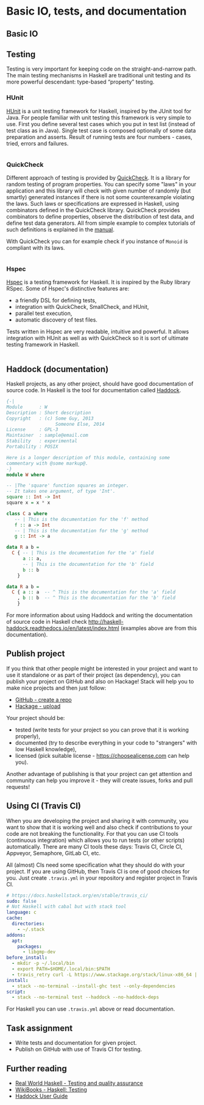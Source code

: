 # Basic IO, tests, and documentation

## Basic IO

## Testing

Testing is very important for keeping code on the straight-and-narrow path. The main testing mechanisms in Haskell are traditional unit testing and its more powerful descendant: type-based “property” testing.

### HUnit

[HUnit](https://hackage.haskell.org/package/HUnit) is a unit testing framework for Haskell, inspired by the JUnit tool for Java. For people familiar with unit testing this framework is very simple to use. First you define several test cases which you put in test list (instead of test class as in Java). Single test case is composed optionally of some data preparation and asserts. Result of running tests are four numbers - cases, tried, errors and failures.

```haskell

```

### QuickCheck

Different approach of testing is provided by [QuickCheck](https://hackage.haskell.org/package/QuickCheck). It is a library for random testing of program properties. You can specify some "laws" in your application and this library will check with given number of randomly (but smartly) generated instances if there is not some counterexample violating the laws. Such laws or specifications are expressed in Haskell, using combinators defined in the QuickCheck library. QuickCheck provides combinators to define properties, observe the distribution of test data, and define test data generators. All from simple example to complex tutorials of such definitions is explained in the [manual](http://www.cse.chalmers.se/~rjmh/QuickCheck/manual.html).

With QuickCheck you can for example check if you instance of
`Monoid` is compliant with its laws.

```haskell

```

### Hspec

[Hspec](https://hackage.haskell.org/package/hspec) is a testing framework for Haskell. It is inspired by the Ruby library RSpec. Some of Hspec's distinctive features are:

* a friendly DSL for defining tests,
* integration with QuickCheck, SmallCheck, and HUnit,
* parallel test execution,
* automatic discovery of test files.

Tests written in Hspec are very readable, intuitive and powerful. It allows integration with HUnit as well as with QuickCheck so it is sort of ultimate testing framework in Haskell.

```haskell

```

## Haddock (documentation)

Haskell projects, as any other project, should have good documentation of source code. In Haskell is the tool for documentation called [Haddock](https://www.haskell.org/haddock/).

```haskell
{-|
Module      : W
Description : Short description
Copyright   : (c) Some Guy, 2013
                  Someone Else, 2014
License     : GPL-3
Maintainer  : sample@email.com
Stability   : experimental
Portability : POSIX

Here is a longer description of this module, containing some
commentary with @some markup@.
-}
module W where

-- |The 'square' function squares an integer.
-- It takes one argument, of type 'Int'.
square :: Int -> Int
square x = x * x

class C a where
   -- | This is the documentation for the 'f' method
   f :: a -> Int
   -- | This is the documentation for the 'g' method
   g :: Int -> a

data R a b =
  C { -- | This is the documentation for the 'a' field
      a :: a,
      -- | This is the documentation for the 'b' field
      b :: b
    }

data R a b =
  C { a :: a  -- ^ This is the documentation for the 'a' field
    , b :: b  -- ^ This is the documentation for the 'b' field
    }
```

For more information about using Haddock and writing the documentation of source code in Haskell check http://haskell-haddock.readthedocs.io/en/latest/index.html (examples above are from this documentation).

## Publish project

If you think that other people might be interested in your project and want to use it standalone or as part of their project (as dependency), you can publish your project on GitHub and also on Hackage! Stack will help you to make nice projects and then just follow:

* [GitHub - create a repo](https://help.github.com/articles/create-a-repo/)
* [Hackage - upload](https://hackage.haskell.org/upload)

Your project should be:
* tested (write tests for your project so you can prove that it is working properly),
* documented (try to describe everything in your code to "strangers" with low Haskell knowledge),
* licensed (pick suitable license - https://choosealicense.com can help you).

Another advantage of publishing is that your project can get attention and community can help you improve it - they will create issues, forks and pull requests!

## Using CI (Travis CI)

When you are developing the project and sharing it with community, you want to show that it is working well and also check if contributions to your code are not breaking the functionality. For that you can use CI tools (continuous integration) which allows you to run tests (or other scripts) automatically. There are many CI tools these days: Travis CI, Circle CI, Appveyor, Semaphore, GitLab CI, etc.

All (almost) CIs need some specification what they should do with your project. If you are using GitHub, then Travis CI is one of good choices for you. Just create `.travis.yml` in your repository and register project in Travis CI.

```yaml
# https://docs.haskellstack.org/en/stable/travis_ci/
sudo: false
# Not Haskell with cabal but with stack tool
language: c
cache:
  directories:
    - ~/.stack
addons:
  apt:
    packages:
      - libgmp-dev
before_install:
  - mkdir -p ~/.local/bin
  - export PATH=$HOME/.local/bin:$PATH
  - travis_retry curl -L https://www.stackage.org/stack/linux-x86_64 | tar xz --wildcards --strip-components=1 -C ~/.local/bin '*/stack'
install:
  - stack --no-terminal --install-ghc test --only-dependencies
script:
  - stack --no-terminal test --haddock --no-haddock-deps
```

For Haskell you can use `.travis.yml` above or read documentation.

## Task assignment

* Write tests and documentation for given project.
* Publish on GitHub with use of Travis CI for testing.

## Further reading

* [Real World Haskell - Testing and quality assurance](http://book.realworldhaskell.org/read/testing-and-quality-assurance.html)
* [WikiBooks - Haskell: Testing](https://en.wikibooks.org/wiki/Haskell/Testing)
* [Haddock User Guide](https://www.haskell.org/haddock/doc/html/index.html)
